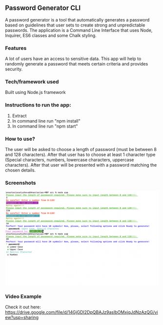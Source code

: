 ## Password Generator CLI
A password generator is a tool that automatically generates a password based on guidelines that user sets to create strong and unpredictable passwords.
The application is a Command Line Interface that uses Node, Inquirer, ES6 classes and some Chalk styling.

### Features
A lot of users have an access to sensitive data. This app will help to randomly generate a password that meets certain criteria and provides security.

### Tech/framework used
Built using Node.js framework

### Instructions to run the app:
1. Extract
2. In command line run "npm install"
3. In command line run "npm start"

### How to use?
The user will be asked to choose a length of password (must be between 8 and 128 characters). After that user has to choose at least 1 character type (Special characters, numbers, lowercase characters, uppercase characters). After that user will be presented with a password matching the chosen details.

### Screenshots
<img src="./Screen Shot 2020-03-09 at 1.34.59 PM.png">

### Video Example
Check it out here:
https://drive.google.com/file/d/14GjGDI2DpQBAJz9asIbOMxjqJdNzAzQG/view?usp=sharing
